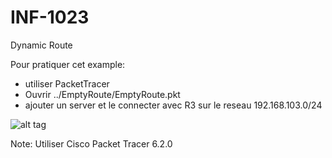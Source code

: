 # INF-1023

Dynamic Route

Pour pratiquer cet example:
- utiliser PacketTracer
- Ouvrir ../EmptyRoute/EmptyRoute.pkt
- ajouter un server et le connecter avec R3 sur le reseau 192.168.103.0/24 

![alt tag](https://github.com/setrar/INF-1023/blob/master/StaticRoute/DynamicRoute.png)

Note: Utiliser Cisco Packet Tracer 6.2.0
